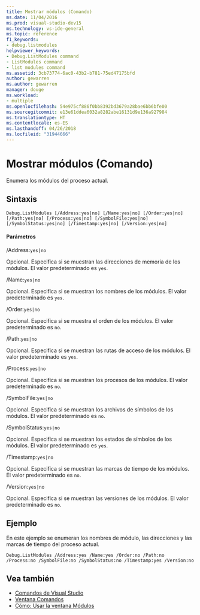 ```yaml
---
title: Mostrar módulos (Comando)
ms.date: 11/04/2016
ms.prod: visual-studio-dev15
ms.technology: vs-ide-general
ms.topic: reference
f1_keywords:
- debug.listmodules
helpviewer_keywords:
- Debug.ListModules command
- ListModules command
- list modules command
ms.assetid: 3cb73774-6ac0-43b2-b781-75ed47175bfd
author: gewarren
ms.author: gewarren
manager: douge
ms.workload:
- multiple
ms.openlocfilehash: 54e975cf886f0bb8392bd3679a28bae6bb6bfe00
ms.sourcegitcommit: e13e61ddea6032a8282abe16131d9e136a927984
ms.translationtype: HT
ms.contentlocale: es-ES
ms.lasthandoff: 04/26/2018
ms.locfileid: "31944666"
---
```

# <a name="list-modules-command"></a>Mostrar módulos (Comando)
Enumera los módulos del proceso actual.

## <a name="syntax"></a>Sintaxis

```
Debug.ListModules [/Address:yes|no] [/Name:yes|no] [/Order:yes|no]
[/Path:yes|no] [/Process:yes|no] [/SymbolFile:yes|no]
[/SymbolStatus:yes|no] [/Timestamp:yes|no] [/Version:yes|no]
```

#### <a name="parameters"></a>Parámetros
 /Address:`yes|no`

 Opcional. Especifica si se muestran las direcciones de memoria de los módulos. El valor predeterminado es `yes`.

 /Name:`yes|no`

 Opcional. Especifica si se muestran los nombres de los módulos. El valor predeterminado es `yes`.

 /Order:`yes|no`

 Opcional. Especifica si se muestra el orden de los módulos. El valor predeterminado es `no`.

 /Path:`yes|no`

 Opcional. Especifica si se muestran las rutas de acceso de los módulos. El valor predeterminado es `yes`.

 /Process:`yes|no`

 Opcional. Especifica si se muestran los procesos de los módulos. El valor predeterminado es `no`.

 /SymbolFile:`yes|no`

 Opcional. Especifica si se muestran los archivos de símbolos de los módulos. El valor predeterminado es `no`.

 /SymbolStatus:`yes|no`

 Opcional. Especifica si se muestran los estados de símbolos de los módulos. El valor predeterminado es `yes`.

 /Timestamp:`yes|no`

 Opcional. Especifica si se muestran las marcas de tiempo de los módulos. El valor predeterminado es `no`.

 /Version:`yes|no`

 Opcional. Especifica si se muestran las versiones de los módulos. El valor predeterminado es `no`.

## <a name="example"></a>Ejemplo
 En este ejemplo se enumeran los nombres de módulo, las direcciones y las marcas de tiempo del proceso actual.

```
Debug.ListModules /Address:yes /Name:yes /Order:no /Path:no /Process:no /SymbolFile:no /SymbolStatus:no /Timestamp:yes /Version:no
```

## <a name="see-also"></a>Vea también

- [Comandos de Visual Studio](../../ide/reference/visual-studio-commands.md)
- [Ventana Comandos](../../ide/reference/command-window.md)
- [Cómo: Usar la ventana Módulos](../../debugger/how-to-use-the-modules-window.md)